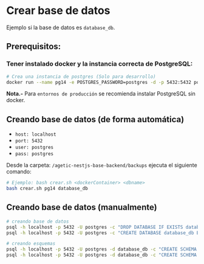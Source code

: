 # Crear base de datos

Ejemplo si la base de datos es `database_db`.

## Prerequisitos:

### Tener instalado docker y la instancia correcta de PostgreSQL:

```bash
# Crea una instancia de postgres (Solo para desarrollo)
docker run --name pg14 -e POSTGRES_PASSWORD=postgres -d -p 5432:5432 postgres:14.2
```

**Nota.-** Para `entornos de producción` se recomienda instalar PostgreSQL sin docker.

## Creando base de datos (de forma automática)

- `host: localhost`
- `port: 5432`
- `user: postgres`
- `pass: postgres`

Desde la carpeta: `/agetic-nestjs-base-backend/backups` ejecuta el siguiente comando:

```bash
# Ejemplo: bash crear.sh <dockerContainer> <dbname>
bash crear.sh pg14 database_db
```

## Creando base de datos (manualmente)

```bash
# creando base de datos
psql -h localhost -p 5432 -U postgres -c "DROP DATABASE IF EXISTS database_db"
psql -h localhost -p 5432 -U postgres -c "CREATE DATABASE database_db ENCODING 'UTF-8'"

# creando esquemas
psql -h localhost -p 5432 -U postgres -d database_db -c "CREATE SCHEMA usuarios AUTHORIZATION postgres"
psql -h localhost -p 5432 -U postgres -d database_db -c "CREATE SCHEMA parametricas AUTHORIZATION postgres"
```

